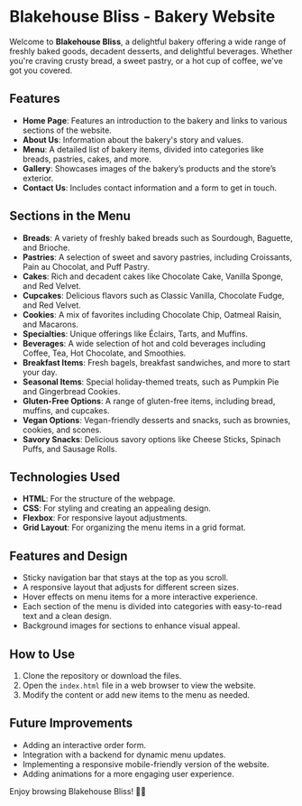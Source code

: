 # Blakehouse Bliss - Bakery Website

Welcome to **Blakehouse Bliss**, a delightful bakery offering a wide range of freshly baked goods, decadent desserts, and delightful beverages. Whether you're craving crusty bread, a sweet pastry, or a hot cup of coffee, we've got you covered.

## Features

- **Home Page**: Features an introduction to the bakery and links to various sections of the website.
- **About Us**: Information about the bakery's story and values.
- **Menu**: A detailed list of bakery items, divided into categories like breads, pastries, cakes, and more.
- **Gallery**: Showcases images of the bakery’s products and the store’s exterior.
- **Contact Us**: Includes contact information and a form to get in touch.

## Sections in the Menu

- **Breads**: A variety of freshly baked breads such as Sourdough, Baguette, and Brioche.
- **Pastries**: A selection of sweet and savory pastries, including Croissants, Pain au Chocolat, and Puff Pastry.
- **Cakes**: Rich and decadent cakes like Chocolate Cake, Vanilla Sponge, and Red Velvet.
- **Cupcakes**: Delicious flavors such as Classic Vanilla, Chocolate Fudge, and Red Velvet.
- **Cookies**: A mix of favorites including Chocolate Chip, Oatmeal Raisin, and Macarons.
- **Specialties**: Unique offerings like Éclairs, Tarts, and Muffins.
- **Beverages**: A wide selection of hot and cold beverages including Coffee, Tea, Hot Chocolate, and Smoothies.
- **Breakfast Items**: Fresh bagels, breakfast sandwiches, and more to start your day.
- **Seasonal Items**: Special holiday-themed treats, such as Pumpkin Pie and Gingerbread Cookies.
- **Gluten-Free Options**: A range of gluten-free items, including bread, muffins, and cupcakes.
- **Vegan Options**: Vegan-friendly desserts and snacks, such as brownies, cookies, and scones.
- **Savory Snacks**: Delicious savory options like Cheese Sticks, Spinach Puffs, and Sausage Rolls.

## Technologies Used

- **HTML**: For the structure of the webpage.
- **CSS**: For styling and creating an appealing design.
- **Flexbox**: For responsive layout adjustments.
- **Grid Layout**: For organizing the menu items in a grid format.

## Features and Design

- Sticky navigation bar that stays at the top as you scroll.
- A responsive layout that adjusts for different screen sizes.
- Hover effects on menu items for a more interactive experience.
- Each section of the menu is divided into categories with easy-to-read text and a clean design.
- Background images for sections to enhance visual appeal.

## How to Use

1. Clone the repository or download the files.
2. Open the `index.html` file in a web browser to view the website.
3. Modify the content or add new items to the menu as needed.

## Future Improvements

- Adding an interactive order form.
- Integration with a backend for dynamic menu updates.
- Implementing a responsive mobile-friendly version of the website.
- Adding animations for a more engaging user experience.


Enjoy browsing Blakehouse Bliss! 🍰🧁
